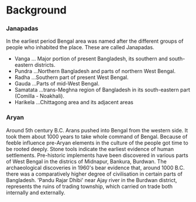 # Background
### Janapadas
In the earliest period Bengal area was named after the different groups of people who inhabited the place. These are called Janapadas.
* Vanga
... Major portion of present Bangladesh, its southern and south-eastern districts.
* Pundra
...Northern Bangladesh and parts of northern West Bengal.
* Radha
...Southern part of present West Bengal.
* Gauda
...Parts of mid-West Bengal.
* Samatata
...trans-Meghna region of Bangladesh in its south-eastern part (Comilla - Noakhali).
* Harikela
...Chittagong area and its adjacent areas

### Aryan
Around 5th century B.C. Arans pushed into Bengal from the western side.
It took them about 1000 years to take whole command of Bengal.
Because of feeble influence pre-Aryan elements in the culture of the people got time to be rooted deeply.
Stone tools indicate the  earliest evidence of human settlements.
Pre-historic implements have been discovered in various parts of West Bengal in the districs of Midnapur, Bankura, Burdwan.
The archaeological discoveries in 1960's bear evidence that, around 1000 B.C. there was a comparatively higher degree of civilisation in certain parts of Bangladesh. 
'Pandu Rajar Dhibi' near Ajay river in the Burdwan district, represents the ruins of trading township, which carried on trade both internally and externally.